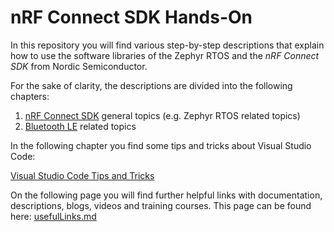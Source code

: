 # nRF Connect SDK Hands-On

In this repository you will find various step-by-step descriptions that explain how to use the software libraries of the Zephyr RTOS and the _nRF Connect SDK_ from Nordic Semiconductor.

For the sake of clarity, the descriptions are divided into the following chapters:
1) [nRF Connect SDK](doc/NCS/README.md) general topics (e.g. Zephyr RTOS related topics)
2) [Bluetooth LE](doc/BLE/README.md) related topics


In the following chapter you find some tips and tricks about Visual Studio Code:

[Visual Studio Code Tips and Tricks](doc/VSC/README.md)


On the following page you will find further helpful links with documentation, descriptions, blogs, videos and training courses. This page can be found here: [usefulLinks.md](usefulLinks.md)
